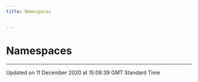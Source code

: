 ```yaml
---
title: Namespaces


---
```


# Namespaces






-------------------------------

Updated on 11 December 2020 at 15:08:39 GMT Standard Time
